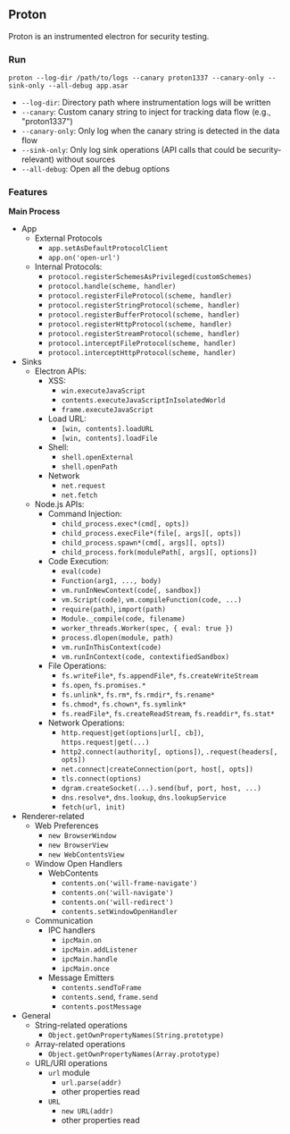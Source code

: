 ## Proton

Proton is an instrumented electron for security testing.

### Run

```
proton --log-dir /path/to/logs --canary proton1337 --canary-only --sink-only --all-debug app.asar
```

+ `--log-dir`: Directory path where instrumentation logs will be written
+ `--canary`: Custom canary string to inject for tracking data flow (e.g., "proton1337")
+ `--canary-only`: Only log when the canary string is detected in the data flow
+ `--sink-only`: Only log sink operations (API calls that could be security-relevant) without sources
+ `--all-debug`: Open all the debug options

### Features

**Main Process**

+ App
  + External Protocols
    + `app.setAsDefaultProtocolClient`
    + `app.on('open-url')`
  + Internal Protocols:
    + `protocol.registerSchemesAsPrivileged(customSchemes)`
    + `protocol.handle(scheme, handler)`
    + `protocol.registerFileProtocol(scheme, handler)`
    + `protocol.registerStringProtocol(scheme, handler)`
    + `protocol.registerBufferProtocol(scheme, handler)`
    + `protocol.registerHttpProtocol(scheme, handler)`
    + `protocol.registerStreamProtocol(scheme, handler)`
    + `protocol.interceptFileProtocol(scheme, handler)`
    + `protocol.interceptHttpProtocol(scheme, handler)`
+ Sinks
  + Electron APIs: 
    + XSS: 
      + `win.executeJavaScript`
      + `contents.executeJavaScriptInIsolatedWorld`
      + `frame.executeJavaScript`
    + Load URL:
      + `[win, contents].loadURL`
      + `[win, contents].loadFile`
    + Shell:
      + `shell.openExternal` 
      + `shell.openPath`
    + Network
      + `net.request`
      + `net.fetch`
  + Node.js APIs:
    + Command Injection: 
      + `child_process.exec*(cmd[, opts])`
      + `child_process.execFile*(file[, args][, opts])`
      + `child_process.spawn*(cmd[, args][, opts])`
      + `child_process.fork(modulePath[, args][, options])`
    + Code Execution: 
      + `eval(code)`
      + `Function(arg1, ..., body)`
      + `vm.runInNewContext(code[, sandbox])`
      + `vm.Script(code)`, `vm.compileFunction(code, ...)`
      + `require(path)`, `import(path)`
      + `Module._compile(code, filename)`
      + `worker_threads.Worker(spec, { eval: true })`
      + `process.dlopen(module, path)`
      + `vm.runInThisContext(code)`
      + `vm.runInContext(code, contextifiedSandbox)`
    + File Operations:
      + `fs.writeFile*`, `fs.appendFile*`, `fs.createWriteStream`
      + `fs.open`, `fs.promises.*`
      + `fs.unlink*`, `fs.rm*`, `fs.rmdir*`, `fs.rename*`
      + `fs.chmod*`, `fs.chown*`, `fs.symlink*`
      + `fs.readFile*`, `fs.createReadStream`, `fs.readdir*`, `fs.stat*`
    + Network Operations:
      + `http.request|get(options|url[, cb])`, `https.request|get(...)`
      + `http2.connect(authority[, options])`, `.request(headers[, opts])`
      + `net.connect|createConnection(port, host[, opts])`
      + `tls.connect(options)`
      + `dgram.createSocket(...).send(buf, port, host, ...)`
      + `dns.resolve*`, `dns.lookup`, `dns.lookupService`
      + `fetch(url, init)`
+ Renderer-related
  + Web Preferences
    + `new BrowserWindow`
    + `new BrowserView`
    + `new WebContentsView`
  + Window Open Handlers
    + WebContents
      + `contents.on('will-frame-navigate')`
      + `contents.on('will-navigate')`
      + `contents.on('will-redirect')`
      + `contents.setWindowOpenHandler`
  + Communication
    + IPC handlers
      + `ipcMain.on`
      + `ipcMain.addListener`
      + `ipcMain.handle`
      + `ipcMain.once` 
    + Message Emitters
      + `contents.sendToFrame`
      + `contents.send`, `frame.send`
      + `contents.postMessage`
+ General
  + String-related operations
    + `Object.getOwnPropertyNames(String.prototype)`
  + Array-related operations
    + `Object.getOwnPropertyNames(Array.prototype)`
  + URL/URI operations
    + `url` module
      + `url.parse(addr)`
      + other properties read
    + `URL`
      + `new URL(addr)`
      + other properties read